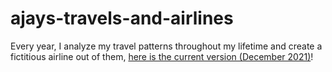 # ajays-travels-and-airlines
Every year, I analyze my travel patterns throughout my lifetime and create a fictitious airline out of them, [here is the current version (December 2021)](https://medium.com/@theajayjain/analyzing-my-flying-patterns-creating-a-fictitious-airline-and-determining-where-and-how-often-i-a61ac4deb45d)!
